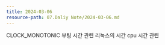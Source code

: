 ```yaml
---
title: 2024-03-06
resource-path: 07.Daliy Note/2024-03-06.md
---
```

CLOCK_MONOTONIC 부팅 시간 관련
리눅스의 시간
cpu 시간 관련
